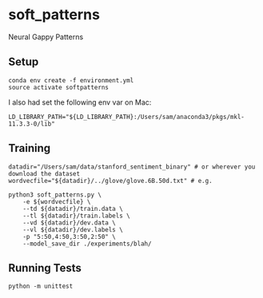 # soft_patterns
Neural Gappy Patterns


## Setup

    conda env create -f environment.yml
    source activate softpatterns

I also had set the following env var on Mac:

    LD_LIBRARY_PATH="${LD_LIBRARY_PATH}:/Users/sam/anaconda3/pkgs/mkl-11.3.3-0/lib"

## Training

    datadir="/Users/sam/data/stanford_sentiment_binary" # or wherever you download the dataset
    wordvecfile="${datadir}/../glove/glove.6B.50d.txt" # e.g.

    python3 soft_patterns.py \
        -e ${wordvecfile} \
        --td ${datadir}/train.data \
        --tl ${datadir}/train.labels \
        --vd ${datadir}/dev.data \
        --vl ${datadir}/dev.labels \
        -p "5:50,4:50,3:50,2:50" \
        --model_save_dir ./experiments/blah/


## Running Tests

    python -m unittest
